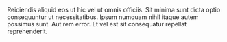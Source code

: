 Reiciendis aliquid eos ut hic vel ut omnis officiis.
Sit minima sunt dicta optio consequuntur ut necessitatibus.
Ipsum numquam nihil itaque autem possimus sunt.
Aut rem error.
Et vel est sit consequatur repellat reprehenderit.